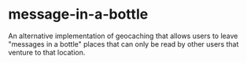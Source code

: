 # message-in-a-bottle
An alternative implementation of geocaching that allows users to leave "messages in a bottle" places that can only be read by other users that venture to that location.
